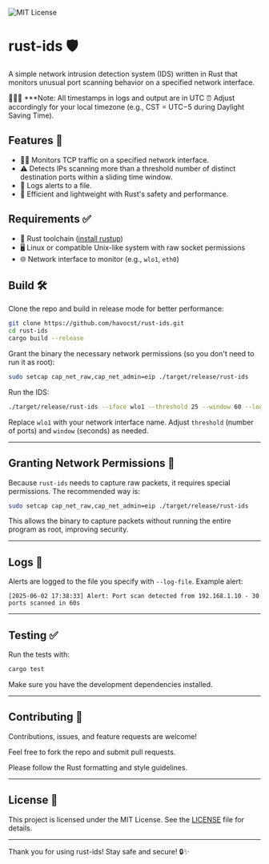 ![MIT License](https://img.shields.io/badge/license-MIT-blue.svg)

# rust-ids 🛡️

A simple network intrusion detection system (IDS) written in Rust that monitors unusual port scanning behavior on a specified network interface.

🚨🚨🚨
***Note: All timestamps in logs and output are in UTC ⏰
Adjust accordingly for your local timezone (e.g., CST = UTC−5 during Daylight Saving Time).

## Features 🚀

- 🕵️‍♂️ Monitors TCP traffic on a specified network interface.
- ⚠️ Detects IPs scanning more than a threshold number of distinct destination ports within a sliding time window.
- 📝 Logs alerts to a file.
- 🦀 Efficient and lightweight with Rust's safety and performance.

## Requirements ✅

- 🦀 Rust toolchain ([install rustup](https://rustup.rs/))
- 🖥️ Linux or compatible Unix-like system with raw socket permissions
- 🌐 Network interface to monitor (e.g., `wlo1`, `eth0`)

## Build 🛠️

Clone the repo and build in release mode for better performance:

```bash
git clone https://github.com/havocst/rust-ids.git
cd rust-ids
cargo build --release
```

Grant the binary the necessary network permissions (so you don't need to run it as root):

```bash
sudo setcap cap_net_raw,cap_net_admin=eip ./target/release/rust-ids
```

Run the IDS:

```bash
./target/release/rust-ids --iface wlo1 --threshold 25 --window 60 --log-file alerts.log
```

Replace `wlo1` with your network interface name. Adjust `threshold` (number of ports) and `window` (seconds) as needed.

---

## Granting Network Permissions 🔐

Because `rust-ids` needs to capture raw packets, it requires special permissions. The recommended way is:

```bash
sudo setcap cap_net_raw,cap_net_admin=eip ./target/release/rust-ids
```

This allows the binary to capture packets without running the entire program as root, improving security.

---

## Logs 📄

Alerts are logged to the file you specify with `--log-file`. Example alert:

```
[2025-06-02 17:38:33] Alert: Port scan detected from 192.168.1.10 - 30 ports scanned in 60s
```

---

## Testing ✅

Run the tests with:

```bash
cargo test
```

Make sure you have the development dependencies installed.

---

## Contributing 🤝

Contributions, issues, and feature requests are welcome!

Feel free to fork the repo and submit pull requests.

Please follow the Rust formatting and style guidelines.

---

## License 📜

This project is licensed under the MIT License. See the [LICENSE](LICENSE) file for details.

---

Thank you for using rust-ids! Stay safe and secure! 🔒✨



